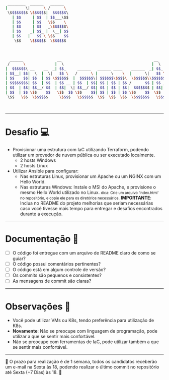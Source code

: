 ```bash
 ________  ______   ______                                                                       
|        \|      \ /      \                                                                      
 \$$$$$$$$ \$$$$$$|  $$$$$$\                                                                     
   | $$     | $$  | $$___\$$                                                                     
   | $$     | $$   \$$    \                                                                      
   | $$     | $$   _\$$$$$$\                                                                     
   | $$    _| $$_ |  \__| $$                                                                     
   | $$   |   $$ \ \$$    $$                                                                     
    \$$    \$$$$$$  \$$$$$$                                                                      
                                                                                                 
                                                                                                 
                                                                                                 
  ______               __                                         __      __                     
 /      \             |  \                                       |  \    |  \                    
|  $$$$$$\ __    __  _| $$_     ______   ______ ____    ______  _| $$_    \$$  ______   _______  
| $$__| $$|  \  |  \|   $$ \   /      \ |      \    \  |      \|   $$ \  |  \ /      \ |       \ 
| $$    $$| $$  | $$ \$$$$$$  |  $$$$$$\| $$$$$$\$$$$\  \$$$$$$\\$$$$$$  | $$|  $$$$$$\| $$$$$$$\
| $$$$$$$$| $$  | $$  | $$ __ | $$  | $$| $$ | $$ | $$ /      $$ | $$ __ | $$| $$  | $$| $$  | $$
| $$  | $$| $$__/ $$  | $$|  \| $$__/ $$| $$ | $$ | $$|  $$$$$$$ | $$|  \| $$| $$__/ $$| $$  | $$
| $$  | $$ \$$    $$   \$$  $$ \$$    $$| $$ | $$ | $$ \$$    $$  \$$  $$| $$ \$$    $$| $$  | $$
 \$$   \$$  \$$$$$$     \$$$$   \$$$$$$  \$$  \$$  \$$  \$$$$$$$   \$$$$  \$$  \$$$$$$  \$$   \$$
                                                                                                 
                                                                                                 
```                                                                                                 
---
# Desafio 💻
- Provisionar uma estrutura com IaC utilizando Terraform, podendo utilizar um provedor de nuvem pública ou ser executado localmente.
  - 2 hosts Windows
  - 2 hosts Linux
- Utilizar Ansible para configurar:
  - Nas estruturas Linux, provisionar um Apache ou um NGINX com um Hello World.
  - Nas estruturas Windows: Instale o MSI do Apache, e provisione o mesmo Hello World utilizado no Linux.
	<small>dica: Crie um arquivo ‘index.html’ no repositório, e copie ele para os diretórios necessários.</small>
**IMPORTANTE**: Inclua no README do projeto melhorias que seriam necessárias caso você tivesse mais tempo para entregar e desafios encontrados durante a execução.

---
# Documentação 📝
- [ ] O código foi entregue com um arquivo de README claro de como se guiar?
- [ ] O código possui comentários pertinentes?
- [ ] O código está em algum controle de versão?
- [ ] Os commits são pequenos e consistentes?
- [ ] As mensagens de commit são claras?

---
# Observações 👀
- Você pode utilizar VMs ou K8s, tendo preferência para utilização de K8s.
- **Novamente**: Não se preocupe com linguagem de programação, pode utilizar a que se sentir mais confortável. 
- Não se preocupe com ferramentas de IaC, pode utilizar também a que se sentir mais confortável.

---
📅 O prazo para realização é de 1 semana, todos os candidatos receberão um e-mail na Sexta às 18, podendo realizar o último commit no repositório até Sexta (+7 Dias) às 18. 📅
